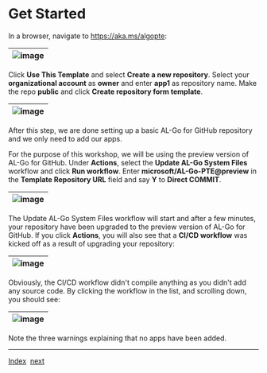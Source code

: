 # Get Started
In a browser, navigate to https://aka.ms/algopte:

| ![image](https://user-images.githubusercontent.com/10775043/231396338-d4703463-89a6-4c6b-a69c-d57a4c581946.png) |
|-|

Click **Use This Template** and select **Create a new repository**. Select your **organizational account** as **owner** and enter **app1** as repository name. Make the repo **public** and click **Create repository form template**.

| ![image](https://user-images.githubusercontent.com/10775043/231396623-96e8adee-0ac3-445a-8785-f950822ed0ea.png) |
|-|

After this step, we are done setting up a basic AL-Go for GitHub repository and we only need to add our apps.

For the purpose of this workshop, we will be using the preview version of AL-Go for GitHub. Under **Actions**, select the **Update AL-Go System Files** workflow and click **Run workflow**. Enter **microsoft/AL-Go-PTE@preview** in the **Template Repository URL** field and say **Y** to **Direct COMMIT**.

| ![image](https://user-images.githubusercontent.com/10775043/231397188-414bef25-a00b-447f-ae9c-3d014afac9f0.png) |
|-|

The Update AL-Go System Files workflow will start and after a few minutes, your repository have been upgraded to the preview version of AL-Go for GitHub.
If you click **Actions**, you will also see that a **CI/CD workflow** was kicked off as a result of upgrading your repository:

| ![image](https://user-images.githubusercontent.com/10775043/231398788-6ab2acc2-f235-4f93-9772-f51be1d982a2.png) |
|-|

Obviously, the CI/CD workflow didn't compile anything as you didn't add any source code. By clicking the workflow in the list, and scrolling down, you should see:

| ![image](https://user-images.githubusercontent.com/10775043/231409580-489edea8-53c2-47a9-9f89-5babfa341c9c.png) |
|-|

Note the three warnings explaining that no apps have been added.

---
[Index](Index.md)&nbsp;&nbsp;[next](AddAnApp.md)
